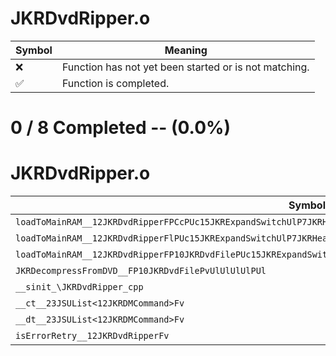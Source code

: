 # JKRDvdRipper.o
| Symbol | Meaning 
| ------------- | ------------- 
| :x: | Function has not yet been started or is not matching. 
| :white_check_mark: | Function is completed. 


# 0 / 8 Completed -- (0.0%)
# JKRDvdRipper.o
| Symbol | Decompiled? |
| ------------- | ------------- |
| `loadToMainRAM__12JKRDvdRipperFPCcPUc15JKRExpandSwitchUlP7JKRHeapQ212JKRDvdRipper15EAllocDirectionUlPiPUl` | :x: |
| `loadToMainRAM__12JKRDvdRipperFlPUc15JKRExpandSwitchUlP7JKRHeapQ212JKRDvdRipper15EAllocDirectionUlPiPUl` | :x: |
| `loadToMainRAM__12JKRDvdRipperFP10JKRDvdFilePUc15JKRExpandSwitchUlP7JKRHeapQ212JKRDvdRipper15EAllocDirectionUlPiPUl` | :x: |
| `JKRDecompressFromDVD__FP10JKRDvdFilePvUlUlUlUlPUl` | :x: |
| `__sinit_\JKRDvdRipper_cpp` | :x: |
| `__ct__23JSUList<12JKRDMCommand>Fv` | :x: |
| `__dt__23JSUList<12JKRDMCommand>Fv` | :x: |
| `isErrorRetry__12JKRDvdRipperFv` | :x: |
